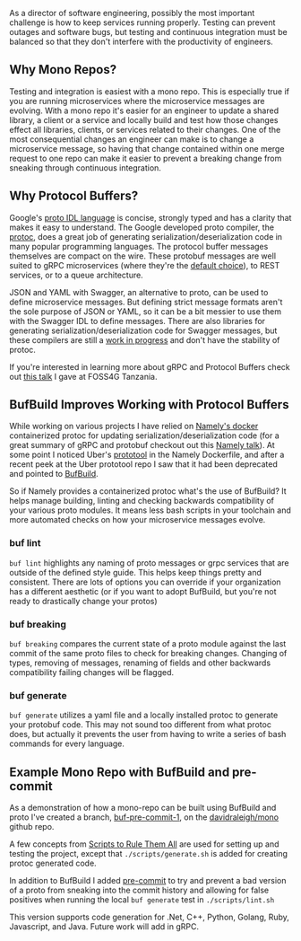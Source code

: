 As a director of software engineering, possibly the most important challenge is how to keep services running properly. Testing can prevent outages and software bugs, but testing and continuous integration must be balanced so that they don't interfere with the productivity of engineers. 

## Why Mono Repos?
Testing and integration is easiest with a mono repo. This is especially true if you are running microservices where the microservice messages are evolving. With a mono repo it's easier for an engineer to update a shared library, a client or a service and locally build and test how those changes effect all libraries, clients, or services related to their changes. One of the most consequential changes an engineer can make is to change a microservice message, so having that change contained within one merge request to one repo can make it easier to prevent a breaking change from sneaking through continuous integration.

## Why Protocol Buffers?
Google's [proto IDL language](https://developers.google.com/protocol-buffers) is concise, strongly typed and has a clarity that makes it easy to understand. The Google developed proto compiler, the [protoc](https://developers.google.com/protocol-buffers/docs/overview#cross-lang), does a great job of generating serialization/deserialization code in many popular programming languages. The protocol buffer messages themselves are compact on the wire. These protobuf messages are well suited to gRPC microservices (where they're the [default choice](https://grpc.io/docs/what-is-grpc/core-concepts/#service-definition)), to REST services, or to a queue architecture.


JSON and YAML with Swagger, an alternative to proto, can be used to define microservice messages. But defining strict message formats aren't the sole purpose of JSON or YAML, so it can be a bit messier to use them with the Swagger IDL to define messages. There are also libraries for generating serialization/deserialization code for Swagger messages, but these compilers are still a [work in progress](https://github.com/OpenAPITools/openapi-generator/issues/8892) and don't have the stability of protoc.

If you're interested in learning more about gRPC and Protocol Buffers check out [this talk](https://docs.google.com/presentation/d/1x9s_Kti24HubafpT5gfHGb2xqW6e6SUhbPc6caL0YXU/edit?usp=sharing) I gave at FOSS4G Tanzania.

## BufBuild Improves Working with Protocol Buffers
While working on various projects I have relied on [Namely's docker](https://github.com/namely/docker-protoc) containerized protoc for updating serialization/deserialization code (for a great summary of gRPC and protobuf checkout out this [Namely talk](https://www.youtube.com/watch?v=RoXT_Rkg8LA)). At some point I noticed Uber's [prototool](https://github.com/uber/prototool) in the Namely Dockerfile, and after a recent peek at the Uber prototool repo I saw that it had been deprecated and pointed to [BufBuild](https://github.com/bufbuild/buf). 

So if Namely provides a containerized protoc what's the use of BufBuild? It helps manage building, linting and checking backwards compatibility of your various proto modules. It means less bash scripts in your toolchain and more automated checks on how your microservice messages evolve. 

### buf lint
`buf lint` highlights any naming of proto messages or grpc services that are outside of the defined style guide. This helps keep things pretty and consistent. There are lots of options you can override if your organization has a different aesthetic (or if you want to adopt BufBuild, but you're not ready to drastically change your protos)

### buf breaking
`buf breaking` compares the current state of a proto module against the last commit of the same proto files to check for breaking changes. Changing of types, removing of messages, renaming of fields and other backwards compatibility failing changes will be flagged.  

### buf generate
`buf generate` utilizes a yaml file and a locally installed protoc to generate your protobuf code. This may not sound too different from what protoc does, but actually it prevents the user from having to write a series of bash commands for every language.

## Example Mono Repo with BufBuild and pre-commit
As a demonstration of how a mono-repo can be built using BufBuild and proto I've created a branch, [buf-pre-commit-1](https://github.com/davidraleigh/mono/tree/buf-pre-commit-1), on the [davidraleigh/mono](https://github.com/davidraleigh/mono) github repo. 

A few concepts from [Scripts to Rule Them All](https://github.blog/2015-06-30-scripts-to-rule-them-all/) are used for setting up and testing the project, except that `./scripts/generate.sh` is added for creating protoc generated code.

In addition to BufBuild I added [pre-commit](https://pre-commit.com/) to try and prevent a bad version of a proto from sneaking into the commit history and allowing for false positives when running the local `buf generate` test in `./scripts/lint.sh` 

This version supports code generation for .Net, C++, Python, Golang, Ruby, Javascript, and Java. Future work will add in gRPC. 

